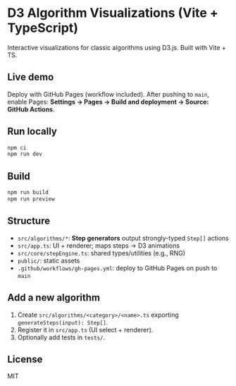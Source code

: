 # D3 Algorithm Visualizations (Vite + TypeScript)

Interactive visualizations for classic algorithms using D3.js. Built with Vite + TS.

## Live demo
Deploy with GitHub Pages (workflow included). After pushing to `main`, enable Pages:
**Settings → Pages → Build and deployment → Source: GitHub Actions**.

## Run locally
```bash
npm ci
npm run dev
```

## Build
```bash
npm run build
npm run preview
```

## Structure
- `src/algorithms/*`: **Step generators** output strongly-typed `Step[]` actions
- `src/app.ts`: UI + renderer; maps steps → D3 animations
- `src/core/stepEngine.ts`: shared types/utilities (e.g., RNG)
- `public/`: static assets
- `.github/workflows/gh-pages.yml`: deploy to GitHub Pages on push to `main`

## Add a new algorithm
1. Create `src/algorithms/<category>/<name>.ts` exporting `generateSteps(input): Step[]`.
2. Register it in `src/app.ts` (UI select + renderer).
3. Optionally add tests in `tests/`.

## License
MIT